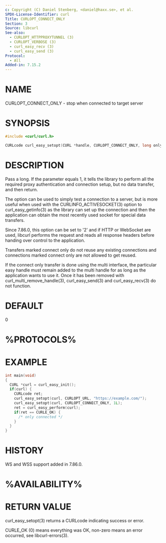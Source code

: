 ```yaml
---
c: Copyright (C) Daniel Stenberg, <daniel@haxx.se>, et al.
SPDX-License-Identifier: curl
Title: CURLOPT_CONNECT_ONLY
Section: 3
Source: libcurl
See-also:
  - CURLOPT_HTTPPROXYTUNNEL (3)
  - CURLOPT_VERBOSE (3)
  - curl_easy_recv (3)
  - curl_easy_send (3)
Protocol:
  - All
Added-in: 7.15.2
---
```


# NAME

CURLOPT_CONNECT_ONLY - stop when connected to target server

# SYNOPSIS

~~~c
#include <curl/curl.h>

CURLcode curl_easy_setopt(CURL *handle, CURLOPT_CONNECT_ONLY, long only);
~~~

# DESCRIPTION

Pass a long. If the parameter equals 1, it tells the library to perform all
the required proxy authentication and connection setup, but no data transfer,
and then return.

The option can be used to simply test a connection to a server, but is more
useful when used with the CURLINFO_ACTIVESOCKET(3) option to
curl_easy_getinfo(3) as the library can set up the connection and then
the application can obtain the most recently used socket for special data
transfers.

Since 7.86.0, this option can be set to '2' and if HTTP or WebSocket are used,
libcurl performs the request and reads all response headers before handing
over control to the application.

Transfers marked connect only do not reuse any existing connections and
connections marked connect only are not allowed to get reused.

If the connect only transfer is done using the multi interface, the particular
easy handle must remain added to the multi handle for as long as the
application wants to use it. Once it has been removed with
curl_multi_remove_handle(3), curl_easy_send(3) and
curl_easy_recv(3) do not function.

# DEFAULT

0

# %PROTOCOLS%

# EXAMPLE

~~~c
int main(void)
{
  CURL *curl = curl_easy_init();
  if(curl) {
    CURLcode ret;
    curl_easy_setopt(curl, CURLOPT_URL, "https://example.com/");
    curl_easy_setopt(curl, CURLOPT_CONNECT_ONLY, 1L);
    ret = curl_easy_perform(curl);
    if(ret == CURLE_OK) {
      /* only connected */
    }
  }
}
~~~

# HISTORY

WS and WSS support added in 7.86.0.

# %AVAILABILITY%

# RETURN VALUE

curl_easy_setopt(3) returns a CURLcode indicating success or error.

CURLE_OK (0) means everything was OK, non-zero means an error occurred, see
libcurl-errors(3).

